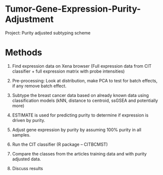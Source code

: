 # Tumor-Gene-Expression-Purity-Adjustment
Project: Purity adjusted subtyping scheme 

# Methods
1. Find expression data on Xena browser (Full expression data from CIT classifier + full expression matrix with probe intensities)
   
2. Pre-processing: Look at distribution, make PCA to test for batch effects, if any remove batch effect.
   
3. Subtype the breast cancer data based on already known data using classification models (kNN, distance to centroid, ssGSEA and potentially more)
   
4. ESTIMATE is used for predicting purity to determine if expression is driven by purity.
   
5. Adjust gene expression by purity by assuming 100% purity in all samples.
   
6. Run the CIT classifier (R package – CITBCMST)
   
7. Compare the classes from the articles training data and with purity adjusted data.
   
8. Discuss results
    

